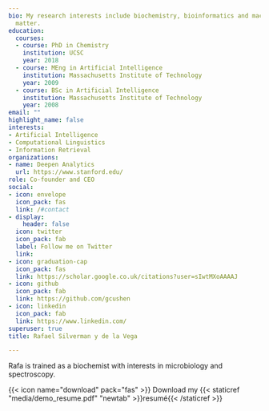```yaml
---
bio: My research interests include biochemistry, bioinformatics and machine learning
  matter.
education:
  courses:
  - course: PhD in Chemistry
    institution: UCSC
    year: 2018
  - course: MEng in Artificial Intelligence
    institution: Massachusetts Institute of Technology
    year: 2009
  - course: BSc in Artificial Intelligence
    institution: Massachusetts Institute of Technology
    year: 2008
email: ""
highlight_name: false
interests:
- Artificial Intelligence
- Computational Linguistics
- Information Retrieval
organizations:
- name: Deepen Analytics
  url: https://www.stanford.edu/
role: Co-founder and CEO
social:
- icon: envelope
  icon_pack: fas
  link: /#contact
- display:
    header: false
  icon: twitter
  icon_pack: fab
  label: Follow me on Twitter
  link: 
- icon: graduation-cap
  icon_pack: fas
  link: https://scholar.google.co.uk/citations?user=sIwtMXoAAAAJ
- icon: github
  icon_pack: fab
  link: https://github.com/gcushen
- icon: linkedin
  icon_pack: fab
  link: https://www.linkedin.com/
superuser: true
title: Rafael Silverman y de la Vega

---
```


Rafa is trained as a biochemist with interests in microbiology and spectroscopy. 

{{< icon name="download" pack="fas" >}} Download my {{< staticref "media/demo_resume.pdf" "newtab" >}}resumé{{< /staticref >}}


